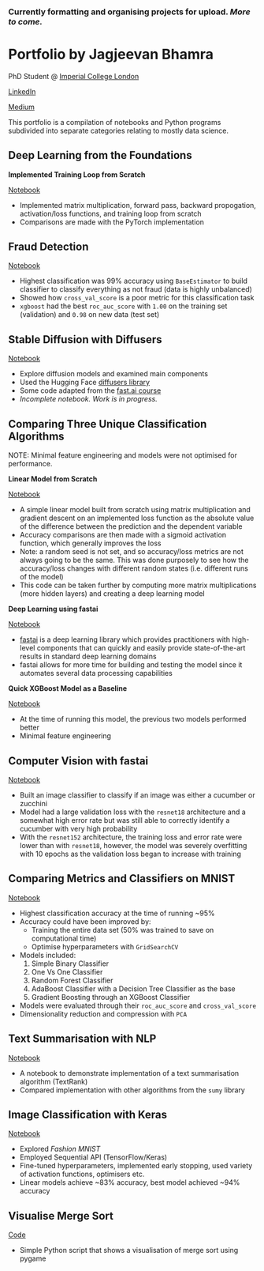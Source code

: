 ### Currently formatting and organising projects for upload. *More to come.*

# Portfolio by Jagjeevan Bhamra

PhD Student @ [Imperial College London](https://www.imperial.ac.uk/people/j.bhamra19)

[LinkedIn](https://www.linkedin.com/in/jagjeevan/)

[Medium](https://medium.com/@j.bhamra96)

This portfolio is a compilation of notebooks and Python programs subdivided into separate categories relating to mostly data science.

## Deep Learning from the Foundations

**Implemented Training Loop from Scratch**

[Notebook](https://github.com/jagjeevan96/jagjeevan96.github.io/blob/main/notebooks/training-loop.ipynb)
- Implemented matrix multiplication, forward pass, backward propogation, activation/loss functions, and training loop from scratch
- Comparisons are made with the PyTorch implementation

## Fraud Detection
[Notebook](https://github.com/jagjeevan96/jagjeevan96.github.io/blob/main/notebooks/fraud-detection.ipynb)
- Highest classification was 99% accuracy using `BaseEstimator` to build classifier to classify everything as not fraud (data is highly unbalanced)
- Showed how `cross_val_score` is a poor metric for this classification task
- `xgboost` had the best `roc_auc_score` with `1.00` on the training set (validation) and `0.98` on new data (test set)

## Stable Diffusion with Diffusers
[Notebook](https://github.com/jagjeevan96/jagjeevan96.github.io/blob/main/notebooks/stable-diffusion.ipynb)
- Explore diffusion models and examined main components
- Used the Hugging Face [diffusers library](https://github.com/huggingface/diffusers)
- Some code adapted from the [fast.ai course](https://www.fast.ai)
- *Incomplete notebook. Work is in progress.*

## Comparing Three Unique Classification Algorithms

NOTE: Minimal feature engineering and models were not optimised for performance.

**Linear Model from Scratch**

[Notebook](https://github.com/jagjeevan96/jagjeevan96.github.io/blob/main/notebooks/titanic/linear_from_scratch.ipynb)
    
- A simple linear model built from scratch using matrix multiplication and gradient descent on an implemented loss function as the absolute value of the difference between the prediction and the dependent variable
- Accuracy comparisons are then made with a sigmoid activation function, which generally improves the loss
- Note: a random seed is not set, and so accuracy/loss metrics are not always going to be the same. This was done purposely to see how the accuracy/loss changes with different random states (i.e. different runs of the model)
- This code can be taken further by computing more matrix multiplications (more hidden layers) and creating a deep learning model

**Deep Learning using fastai**

[Notebook](https://github.com/jagjeevan96/jagjeevan96.github.io/blob/main/notebooks/titanic/fastai_tabular.ipynb)
    
- [fastai](https://github.com/fastai/fastai) is a deep learning library which provides practitioners with high-level components that can quickly and easily provide state-of-the-art results in standard deep learning domains
- fastai allows for more time for building and testing the model since it automates several data processing capabilities

**Quick XGBoost Model as a Baseline**

[Notebook](https://github.com/jagjeevan96/jagjeevan96.github.io/blob/main/notebooks/titanic/XGBoost.ipynb)
    
- At the time of running this model, the previous two models performed better
- Minimal feature engineering

## Computer Vision with fastai
[Notebook](https://github.com/jagjeevan96/jagjeevan96.github.io/blob/main/notebooks/image-classifier.ipynb)
- Built an image classifier to classify if an image was either a cucumber or zucchini
- Model had a large validation loss with the `resnet18` architecture and a somewhat high error rate but was still able to correctly identify a cucumber with very high probability
- With the `resnet152` architecture, the training loss and error rate were lower than with `resnet18`, however, the model was severely overfitting with 10 epochs as the validation loss began to increase with training

## Comparing Metrics and Classifiers on MNIST
[Notebook](https://github.com/jagjeevan96/jagjeevan96.github.io/blob/main/notebooks/mnist.ipynb)
- Highest classification accuracy at the time of running ~95%
- Accuracy could have been improved by:
    - Training the entire data set (50% was trained to save on computational time)
    - Optimise hyperparameters with `GridSearchCV`
- Models included:
    1. Simple Binary Classifier
    2. One Vs One Classifier
    3. Random Forest Classifier
    4. AdaBoost Classifier with a Decision Tree Classifier as the base
    5. Gradient Boosting through an XGBoost Classifier
- Models were evaluated through their `roc_auc_score` and `cross_val_score`
- Dimensionality reduction and compression with `PCA`

## Text Summarisation with NLP
[Notebook](https://github.com/jagjeevan96/jagjeevan96.github.io/blob/main/notebooks/nlp-text-summarisation.ipynb)
- A notebook to demonstrate implementation of a text summarisation algorithm (TextRank)
- Compared implementation with other algorithms from the `sumy` library

## Image Classification with Keras
[Notebook](https://github.com/jagjeevan96/jagjeevan96.github.io/blob/main/notebooks/fashion-mnist.ipynb)
- Explored *Fashion MNIST*
- Employed Sequential API (TensorFlow/Keras)
- Fine-tuned hyperparameters, implemented early stopping, used variety of activation functions, optimisers etc.
- Linear models achieve ~83% accuracy, best model achieved ~94% accuracy

## Visualise Merge Sort
[Code](https://github.com/jagjeevan96/merge_sort)
- Simple Python script that shows a visualisation of merge sort using pygame
